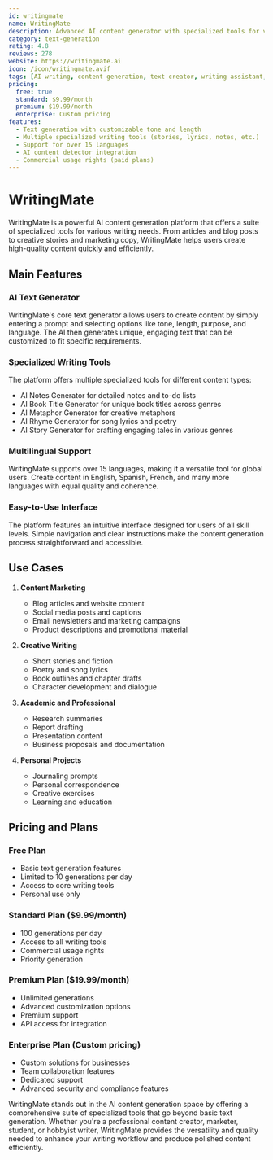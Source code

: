```yaml
---
id: writingmate
name: WritingMate
description: Advanced AI content generator with specialized tools for various writing needs
category: text-generation
rating: 4.8
reviews: 278
website: https://writingmate.ai
icon: /icon/writingmate.avif
tags: [AI writing, content generation, text creator, writing assistant, AI copywriting]
pricing:
  free: true
  standard: $9.99/month
  premium: $19.99/month
  enterprise: Custom pricing
features:
  - Text generation with customizable tone and length
  - Multiple specialized writing tools (stories, lyrics, notes, etc.)
  - Support for over 15 languages
  - AI content detector integration
  - Commercial usage rights (paid plans)
---
```


# WritingMate

WritingMate is a powerful AI content generation platform that offers a suite of specialized tools for various writing needs. From articles and blog posts to creative stories and marketing copy, WritingMate helps users create high-quality content quickly and efficiently.

## Main Features

### AI Text Generator
WritingMate's core text generator allows users to create content by simply entering a prompt and selecting options like tone, length, purpose, and language. The AI then generates unique, engaging text that can be customized to fit specific requirements.

### Specialized Writing Tools
The platform offers multiple specialized tools for different content types:
- AI Notes Generator for detailed notes and to-do lists
- AI Book Title Generator for unique book titles across genres
- AI Metaphor Generator for creative metaphors
- AI Rhyme Generator for song lyrics and poetry
- AI Story Generator for crafting engaging tales in various genres

### Multilingual Support
WritingMate supports over 15 languages, making it a versatile tool for global users. Create content in English, Spanish, French, and many more languages with equal quality and coherence.

### Easy-to-Use Interface
The platform features an intuitive interface designed for users of all skill levels. Simple navigation and clear instructions make the content generation process straightforward and accessible.

## Use Cases

1. **Content Marketing**
   - Blog articles and website content
   - Social media posts and captions
   - Email newsletters and marketing campaigns
   - Product descriptions and promotional material

2. **Creative Writing**
   - Short stories and fiction
   - Poetry and song lyrics
   - Book outlines and chapter drafts
   - Character development and dialogue

3. **Academic and Professional**
   - Research summaries
   - Report drafting
   - Presentation content
   - Business proposals and documentation

4. **Personal Projects**
   - Journaling prompts
   - Personal correspondence
   - Creative exercises
   - Learning and education

## Pricing and Plans

### Free Plan
- Basic text generation features
- Limited to 10 generations per day
- Access to core writing tools
- Personal use only

### Standard Plan ($9.99/month)
- 100 generations per day
- Access to all writing tools
- Commercial usage rights
- Priority generation

### Premium Plan ($19.99/month)
- Unlimited generations
- Advanced customization options
- Premium support
- API access for integration

### Enterprise Plan (Custom pricing)
- Custom solutions for businesses
- Team collaboration features
- Dedicated support
- Advanced security and compliance features

WritingMate stands out in the AI content generation space by offering a comprehensive suite of specialized tools that go beyond basic text generation. Whether you're a professional content creator, marketer, student, or hobbyist writer, WritingMate provides the versatility and quality needed to enhance your writing workflow and produce polished content efficiently. 